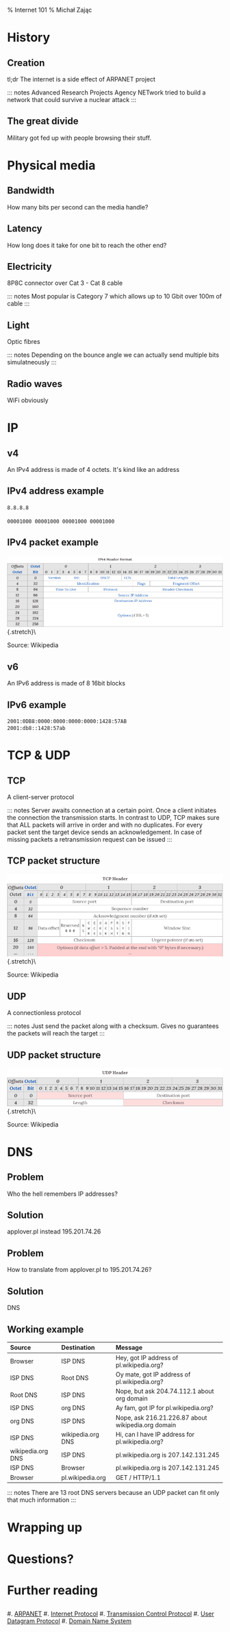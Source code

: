 % Internet 101
% Michał Zając

# History

## Creation

tl;dr The internet is a side effect of ARPANET project

::: notes
Advanced Research Projects Agency NETwork tried to build a network that could survive a nuclear attack
:::

## The great divide

Military got fed up with people browsing their stuff.

# Physical media

## Bandwidth

How many bits per second can the media handle?

## Latency

How long does it take for one bit to reach the other end?

## Electricity

8P8C connector over Cat 3 - Cat 8 cable

::: notes
Most popular is Category 7 which allows up to 10 Gbit over 100m of cable
:::

## Light

Optic fibres

::: notes
Depending on the bounce angle we can actually send multiple bits simulatneously
:::

## Radio waves

WiFi obviously

# IP

## v4

An IPv4 address is made of 4 octets. It's kind like an address

## IPv4 address example

```
8.8.8.8

00001000 00001000 00001000 00001000
```

## IPv4 packet example

![IPv4 packet segment](images/ipv4packet.png){.stretch}\ 

Source: Wikipedia

## v6

An IPv6 address is made of 8 16bit blocks

## IPv6 example

```
2001:0DB8:0000:0000:0000:0000:1428:57AB
2001:db8::1428:57ab
```

# TCP & UDP

## TCP

A client-server protocol

::: notes
Server awaits connection at a certain point. Once a client initiates the connection the transmission starts.
In contrast to UDP, TCP makes sure that ALL packets will arrive in order and with no duplicates.
For every packet sent the target device sends an acknowledgement. In case of missing packets a retransmission request can be issued
:::

## TCP packet structure

![TCP packet structure](images/tcppacket.png){.stretch}\ 

Source: Wikipedia

## UDP

A connectionless protocol

::: notes
Just send the packet along with a checksum. Gives no guarantees the packets will reach the target
:::

## UDP packet structure

![UDP packet structure](images/udppacket.png){.stretch}\ 

Source: Wikipedia

# DNS

## Problem

Who the hell remembers IP addresses?

## Solution

applover.pl instead 195.201.74.26

## Problem

How to translate from applover.pl to 195.201.74.26?

## Solution

DNS

## Working example

| Source | Destination | Message |
|:-------|:------------|:--------|
| Browser | ISP DNS | Hey, got IP address of pl.wikipedia.org? |
| ISP DNS | Root DNS | Oy mate, got IP address of pl.wikipedia.org? |
| Root DNS | ISP DNS | Nope, but ask 204.74.112.1 about org domain |
| ISP DNS | org DNS | Ay fam, got IP for pl.wikipedia.org? |
| org DNS | ISP DNS | Nope, ask 216.21.226.87 about wikipedia.org domain |
| ISP DNS | wikipedia.org DNS | Hi, can I have IP address for pl.wikipedia.org? |
| wikipedia.org DNS | ISP DNS | pl.wikipedia.org is 207.142.131.245 |
| ISP DNS | Browser | pl.wikipedia.org is 207.142.131.245 |
| Browser | pl.wikipedia.org | GET / HTTP/1.1 |

::: notes
There are 13 root DNS servers because an UDP packet can fit only that much information
:::

# Wrapping up

# Questions?

# Further reading

##

#. [ARPANET](https://en.wikipedia.org/wiki/ARPANET)
#. [Internet Protocol](https://en.wikipedia.org/wiki/Internet_Protocol)
#. [Transmission Control Protocol](https://en.wikipedia.org/wiki/Transmission_Control_Protocol)
#. [User Datagram Protocol](https://en.wikipedia.org/wiki/User_Datagram_Protocol)
#. [Domain Name System](https://en.wikipedia.org/wiki/Domain_Name_System)
